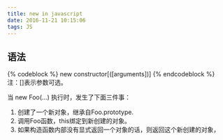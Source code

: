 ```yaml
---
title: new in javascript
date: 2016-11-21 10:15:06
tags: JS
---
```

## 语法
{% codeblock %}
new constructor[([arguments])]
{% endcodeblock %}
注：[]表示参数可选。

当 new Foo(...) 执行时，发生了下面三件事：
1. 创建了一个新对象，继承自Foo.prototype.
2. 调用Foo函数，this绑定到新创建的对象。
3. 如果构造函数内部没有显式返回一个对象的话，则返回这个新创建的对象，

